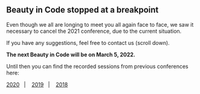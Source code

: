 ## Beauty in Code stopped at a breakpoint
Even though we all are longing to meet you all again face to face, we
saw it necessary to cancel the 2021 conference, due to the current situation.

If you have any suggestions, feel free to contact us (scroll down).

**The next Beauty in Code will be on March 5, 2022.**

Until then you can find the recorded sessions from previous conferences here:

<a href="/videos/#2020">2020</a>&nbsp;&nbsp;&nbsp;|&nbsp;&nbsp;&nbsp;
<a href="/videos/#2019">2019</a>&nbsp;&nbsp;&nbsp;|&nbsp;&nbsp;&nbsp;
<a href="/videos/#2018">2018</a> 
